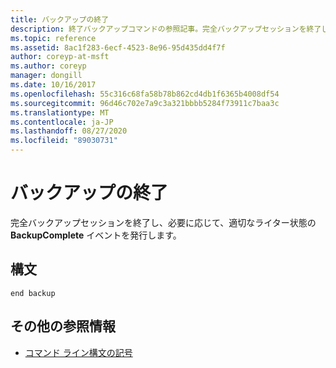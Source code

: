 ```yaml
---
title: バックアップの終了
description: 終了バックアップコマンドの参照記事。完全バックアップセッションを終了し、必要に応じて、適切なライター状態の **BackupComplete** イベントを発行します。
ms.topic: reference
ms.assetid: 8ac1f283-6ecf-4523-8e96-95d435dd4f7f
author: coreyp-at-msft
ms.author: coreyp
manager: dongill
ms.date: 10/16/2017
ms.openlocfilehash: 55c316c68fa58b78b862cd4db1f6365b4008df54
ms.sourcegitcommit: 96d46c702e7a9c3a321bbbb5284f73911c7baa3c
ms.translationtype: MT
ms.contentlocale: ja-JP
ms.lasthandoff: 08/27/2020
ms.locfileid: "89030731"
---
```

# <a name="end-backup"></a>バックアップの終了

完全バックアップセッションを終了し、必要に応じて、適切なライター状態の **BackupComplete** イベントを発行します。

## <a name="syntax"></a>構文

```
end backup
```

## <a name="additional-references"></a>その他の参照情報

- [コマンド ライン構文の記号](command-line-syntax-key.md)

